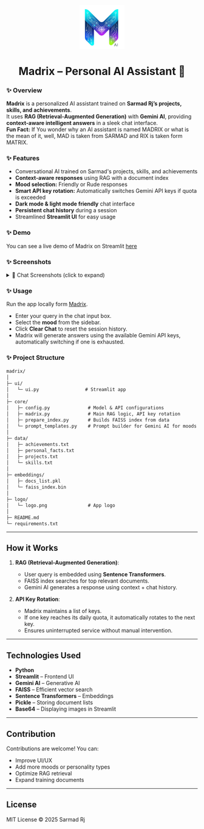 <p align="center">
  <img src="logo/logo.png" width="120" alt="Madrix Logo">
</p>

<p>
  <h1 align="center">Madrix – Personal AI Assistant 🤖</h1>
</p>

### ✨ Overview

**Madrix** is a personalized AI assistant trained on **Sarmad Rj’s projects, skills, and achievements**.  
It uses **RAG (Retrieval-Augmented Generation)** with **Gemini AI**, providing **context-aware intelligent answers** in a sleek chat interface.  
**Fun Fact:** If You wonder why an AI assistant is named MADRIX or what is the mean of it, well, MAD is taken from SARMAD and RIX is taken form MATRIX.

### ✨ Features

*  Conversational AI trained on Sarmad's projects, skills, and achievements
*  **Context-aware responses** using RAG with a document index
*  **Mood selection:** Friendly or Rude responses
*  **Smart API key rotation:** Automatically switches Gemini API keys if quota is exceeded
*  **Dark mode & light mode friendly** chat interface
*  **Persistent chat history** during a session
*  Streamlined **Streamlit UI** for easy usage

### ✨ Demo

You can see a live demo of Madrix on Streamlit [here](https://madrix-personal-ai-assistant.streamlit.app/) 

### ✨ Screenshots

<details>
<summary>💬 Chat Screenshots (click to expand)</summary>

 > Starting Look
<p align="center">
  <img src="Screen-Shots/1.png" width="70%" alt="Chat Screenshot 1">
</p>

> In Rude Mode
<p align="center">
  <img src="Screen-Shots/2.png" width="70%" alt="Chat Screenshot 1">
  <img src="Screen-Shots/3.png" width="70%" alt="Chat Screenshot 1">
  <img src="Screen-Shots/4.png" width="70%" alt="Chat Screenshot 1">
</p>

> when keys reaches their daily limit
<p align="center">
  <img src="Screen-Shots/5.png" width="70%" alt="Chat Screenshot 1">
</p>

> Dark Mode
<p align="center">
  <img src="Screen-Shots/6.png" width="70%" alt="Chat Screenshot 1">
</p>

</details>



### ✨ Usage

Run the app locally form [Madrix](https://madrix-personal-ai-assistant.streamlit.app/).

* Enter your query in the chat input box.
* Select the **mood** from the sidebar.
* Click **Clear Chat** to reset the session history.
* Madrix will generate answers using the available Gemini API keys, automatically switching if one is exhausted.

### ✨ Project Structure

```
madrix/
│
├─ ui/
│   └─ ui.py                 # Streamlit app
│
├─ core/
│   ├─ config.py              # Model & API configurations
│   ├─ madrix.py              # Main RAG logic, API key rotation
│   ├─ prepare_index.py       # Builds FAISS index from data
│   └─ prompt_templates.py    # Prompt builder for Gemini AI for moods
│
├─ data/
│   ├─ achievements.txt    
│   ├─ personal_facts.txt  
│   ├─ projects.txt       
│   └─ skills.txt         
│
├─ embeddings/
│   ├─ docs_list.pkl   
│   └─ faiss_index.bin    
│
├─ logo/
│   └─ logo.png               # App logo
│
├─ README.md
└─ requirements.txt
```

---

## How it Works

1. **RAG (Retrieval-Augmented Generation)**:

   * User query is embedded using **Sentence Transformers**.
   * FAISS index searches for top relevant documents.
   * Gemini AI generates a response using context + chat history.
2. **API Key Rotation**:

   * Madrix maintains a list of keys.
   * If one key reaches its daily quota, it automatically rotates to the next key.
   * Ensures uninterrupted service without manual intervention.

---

## Technologies Used

* **Python**
* **Streamlit** – Frontend UI
* **Gemini AI** – Generative AI
* **FAISS** – Efficient vector search
* **Sentence Transformers** – Embeddings
* **Pickle** – Storing document lists
* **Base64** – Displaying images in Streamlit

---

## Contribution

Contributions are welcome! You can:

* Improve UI/UX
* Add more moods or personality types
* Optimize RAG retrieval
* Expand training documents

---

## License

MIT License © 2025 Sarmad Rj








